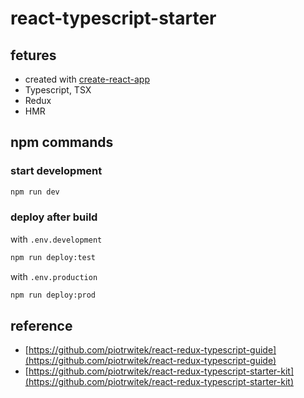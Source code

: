 # react-typescript-starter

## fetures

- created with [create-react-app](https://github.com/facebookincubator/create-react-app)
- Typescript, TSX
- Redux
- HMR

## npm commands

### start development

```bash
npm run dev
```

### deploy after build

with `.env.development`

```bash
npm run deploy:test
```

with `.env.production`

```bash
npm run deploy:prod
```

## reference

- [https://github.com/piotrwitek/react-redux-typescript-guide](https://github.com/piotrwitek/react-redux-typescript-guide)
- [https://github.com/piotrwitek/react-redux-typescript-starter-kit](https://github.com/piotrwitek/react-redux-typescript-starter-kit)
